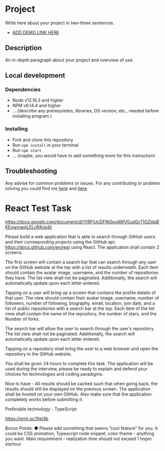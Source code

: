 # Project

Write here about your project in two-three sentences.
- [ADD DEMO LINK HERE]()

## Description

An in-depth paragraph about your project and overview of use.

## Local development

### Dependencies
* Node v12.16.3 and higher
* NPM v6.14.4 and higher
* ... (describe any prerequisites, libraries, OS version, etc., needed before installing program.)


### Installing
* Fork and clone this repository
* Run `npm install` in your terminal
* Run `npm start`
* ... (maybe, you would have to add something more for this instruction)

## Troubleshooting

Any advise for common problems or issues.
For any contributing or problem solving you could find me [here]() and [here]()

# React Test Task

https://docs.google.com/document/d/1YRFiUcDFNj0ocAWVGudGr71GZidsBKEvwmamLELriRA/edit

Please build a web application that is able to search through GitHub users and their corresponding projects using the GitHub api: https://docs.github.com/en/rest using React. The application shall contain 2 screens.

The first screen will contain a search bar that can search through any user on the GitHub website at the top with a list of results underneath.  Each item should contain the avatar image, username, and the number of repositories they have.  The list view shall not be paginated.  Additionally, the search will automatically update upon each letter entered.

Tapping on a user will bring up a screen that contains the profile details of that user.  The view should contain their avatar image, username, number of followers, number of following, biography, email, location, join date, and a list of public repositories with a search bar at the top. Each item of the list view shall contain the name of the repository, the number of stars, and the Number of forks.

The search bar will allow the user to search through the user’s repository. The list view shall not be paginated. Additionally, the search will automatically update upon each letter entered.

Tapping on a repository shall bring the user to a web browser and open the repository in the GitHub website.

You shall be given 24 hours to complete this task.
The application will be used during the interview, please be ready to explain and defend your choices for technologies and coding paradigms.

Nice to have - All results should be cached such that when going back, the results should still be displayed on the previous screen.
The application shall be hosted on your own GitHub.
Also make sure that the application completely works before submitting it.

Preferable technology - TypeScript

https://prnt.sc/1ljej3b

Bonus Points:
● Please add something that seems “cool feature” for you. It could be CSS animation, Typescript code snippet, color theme - anything you want. Main requirement - realization time should not exceed 1 hnpm startour.



